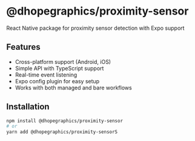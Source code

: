 # @dhopegraphics/proximity-sensor

React Native package for proximity sensor detection with Expo support

## Features

- Cross-platform support (Android, iOS)
- Simple API with TypeScript support
- Real-time event listening
- Expo config plugin for easy setup
- Works with both managed and bare workflows

## Installation

```sh
npm install @dhopegraphics/proximity-sensor
# or
yarn add @dhopegraphics/proximity-sensorS
```
